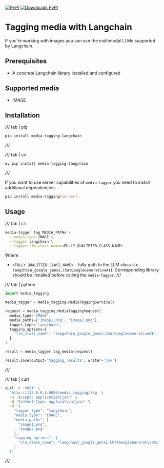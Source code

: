 [![PyPI](https://img.shields.io/pypi/v/media-tagging-langchain?logo=pypi&logoColor=white&style=flat-square)](https://pypi.org/project/media-tagging-langchain)
[![Downloads PyPI](https://img.shields.io/pypi/dw/media-tagging-langchain?logo=pypi)](https://pypi.org/project/media-tagging-langchain/)
# Tagging media with Langchain

If you're working with images you can use the multimodal LLMs supported by Langchain.

## Prerequisites

* A concrete Langchain library installed and configured

## Supported media

* IMAGE


## Installation

/// tab | pip
```python
pip install media-tagging-langchain
```
///

/// tab | uv
```python
uv pip install media-tagging-langchain
```
///

If you want to use server capabilities of `media-tagger` you need to install additional dependencies:

```bash
pip install media-tagging[server]
```


## Usage


/// tab | cli
```bash
media-tagger tag MEDIA_PATHs \
  --media-type IMAGE \
  --tagger langchain \
  --tagger.llm_class_name=<FULLY_QUALIFIED_CLASS_NAME>
```

Where

* `<FULLY_QUALIFIED_CLASS_NAME>` - fully path to the LLM class (i.e. `langchain_google_genai.ChatGoogleGenerativeAI`). Corresponding library should be installed before calling the `media-tagger`.
///

/// tab | python
```python
import media_tagging

media_tagger = media_tagging.MediaTaggingService()

request = media_tagging.MediaTaggingRequest(
  media_type='IMAGE',
  media_paths=['image1.png', 'image2.png'],
  tagger_type='langchain',
  tagging_options={
    'llm_class_name': 'langchain_google_genai.ChatGoogleGenerativeAI',
  }
)

result = media_tagger.tag_media(request)

result.save(output='tagging_results', writer='csv')
```
///

/// tab | curl
```bash
curl -X 'POST' \
  'http://127.0.0.1:8000/media_tagging/tag' \
  -H 'accept: application/json' \
  -H 'Content-Type: application/json' \
  -d '{
    "tagger_type": "langchain",
    "media_type": "IMAGE",
    "media_paths": [
      "image1.png",
      "image2.png"
    ],
    "tagging_options": {
      "llm_class_name": "langchain_google_genai.ChatGoogleGenerativeAI"
    }
  }'
```
///
